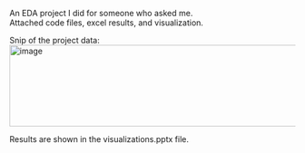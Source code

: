 An EDA project I did for someone who asked me. <br>
Attached code files, excel results, and visualization.

Snip of the project data:
<img width="876" height="144" alt="image" src="https://github.com/user-attachments/assets/43cb8e1f-5025-4b8d-bbbd-fe46877fabe0" />

Results are shown in the visualizations.pptx file.
